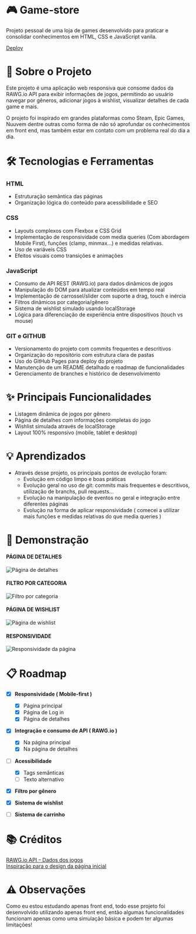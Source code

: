 # 🎮 Game-store 
Projeto pessoal de uma loja de games desenvolvido para praticar e consolidar conhecimentos em HTML, CSS e JavaScript vanila.  

<a href="https://alecksandrew.github.io/Game-store/" target="_blank">Deploy</a>

# 🚀 Sobre o Projeto 
Este projeto é uma aplicação web responsiva que consome dados da RAWG.io API para exibir informações de jogos, permitindo ao usuário navegar por gêneros, adicionar jogos à wishlist, visualizar detalhes de cada game e mais.  

O projeto foi inspirado em grandes plataformas como Steam, Epic Games, Nuuvem dentre outras como forma de não só aprofundar os conhecimentos em front end, mas também estar em contato com um problema real do dia a dia.

# 🛠️ Tecnologias e Ferramentas 
### HTML
 - Estruturação semântica das páginas
 - Organização lógica do conteúdo para acessibilidade e SEO
### CSS
 - Layouts complexos com Flexbox e CSS Grid
 - Implementação de responsividade com media queries (Com abordagem Mobile First), funções (clamp, minmax...) e medidas relativas.
 - Uso de variáveis CSS
 - Efeitos visuais como transições e animações
### JavaScript
 - Consumo de API REST (RAWG.io) para dados dinâmicos de jogos
 - Manipulação do DOM para atualizar conteúdos em tempo real
 - Implementação de carrossel/slider com suporte a drag, touch e inércia
 - Filtros dinâmicos por categoria/gênero
 - Sistema de wishlist simulado usando localStorage
 - Lógica para diferenciação de experiência entre dispositivos (touch vs mouse)
### GIT e GITHUB
 - Versionamento do projeto com commits frequentes e descritivos
 - Organização do repositório com estrutura clara de pastas
 - Uso do GitHub Pages para deploy do projeto
 - Manutenção de um README detalhado e roadmap de funcionalidades
 - Gerenciamento de branches e histórico de desenvolvimento

# ✨ Principais Funcionalidades  
 - Listagem dinâmica de jogos por gênero
 - Página de detalhes com informações completas do jogo
 - Wishlist simulada através de localStorage
 - Layout 100% responsivo (mobile, tablet e desktop)

# 💡 Aprendizados 
 - Através desse projeto, os principais pontos de evolução foram:
   - Evolução em código limpo e boas práticas
   - Evolução geral no uso de git: commits mais frequentes e descritivos, utilização de branchs, pull requests...
   - Evolução na manipulação de eventos no geral e integração entre diferentes páginas
   - Evolução na forma de aplicar responsividade ( comecei a utilizar mais funções e medidas relativas do que media queries )

# 📱 Demonstração 
  #### PÁGINA DE DETALHES
  <img src=https://github.com/user-attachments/assets/22116d10-5044-40da-b7f4-ae709bd667c4 alt="Página de detalhes" >  <br>
  #### FILTRO POR CATEGORIA
  <img src=https://github.com/user-attachments/assets/089dc0da-bd94-412e-bd63-a52c8ef49926 alt="Filtro por categoria" >  <br>
  #### PÁGINA DE WISHLIST
  <img src=https://github.com/user-attachments/assets/872ecbba-904a-45e8-a83d-84d8062bd9a2 alt="Página de wishlist" >  <br>
  #### RESPONSIVIDADE
  <img src=https://github.com/user-attachments/assets/84d92087-6a7c-40cd-b477-d40d51c1f99b alt="Responsividade da página" >



 # 📋 Roadmap  

 - [x] **Responsividade ( Mobile-first )**
   - [x] Página principal
   - [x] Página de Log in
   - [x] Página de detalhes
 - [x] **Integração e consumo de API ( RAWG.io )**
   - [x] Na página principal
   - [x] Na página de detalhes
 - [ ] **Acessibilidade**
    - [x] Tags semânticas
    - [ ] Texto alternativo
  - [x] **Filtro por gênero**
  - [x] **Sistema de wishlist**
  - [ ] **Sistema de carrinho**    


# 📚 Créditos 
[RAWG.io API – Dados dos jogos](https://rawg.io/apidocs)  
[Inspiração para o design da página inicial](https://www.figma.com/design/fz41UPrv4nAiGjAFWalEdD/Xbox-Game-Store-Landing-Page--Community-?node-id=8-2&p=f&t=QltZUDQk6FPj65t5-0)

# ⚠️ Observações
Como eu estou estudando apenas front end, todo esse projeto foi desenvolvido utilizando apenas front end, então algumas funcionalidades funcionam apenas como uma simulação básica e podem ter algumas limitações!

